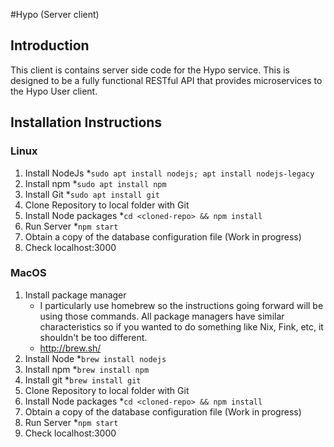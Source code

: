 #Hypo (Server client)
## Introduction
This client is contains server side code for the Hypo service. This is designed to be a fully functional RESTful API that provides microservices to the Hypo User client.

## Installation Instructions


### Linux
1. Install NodeJs
	*`sudo apt install nodejs; apt install nodejs-legacy`
2. Install npm
	*`sudo apt install npm`
3. Install Git
	*`sudo apt install git`
4. Clone Repository to local folder with Git
5. Install Node packages
	*`cd <cloned-repo> && npm install`
6. Run Server
	*`npm start`
7. Obtain a copy of the database configuration file (Work in progress)
8. Check localhost:3000

### MacOS
1. Install package manager
	* I particularly use homebrew so the instructions going forward will be using those commands. All package managers have similar characteristics so if you wanted to do something like Nix, Fink, etc, it shouldn't be too different.
	* http://brew.sh/
2. Install Node
	*`brew install nodejs`
3. Install npm
	*`brew install npm`
4. Install git
	*`brew install git`
5. Clone Repository to local folder with Git
6. Install Node packages
	*`cd <cloned-repo> && npm install`
7. Obtain a copy of the database configuration file (Work in progress)
8. Run Server
	*`npm start`
9. Check localhost:3000